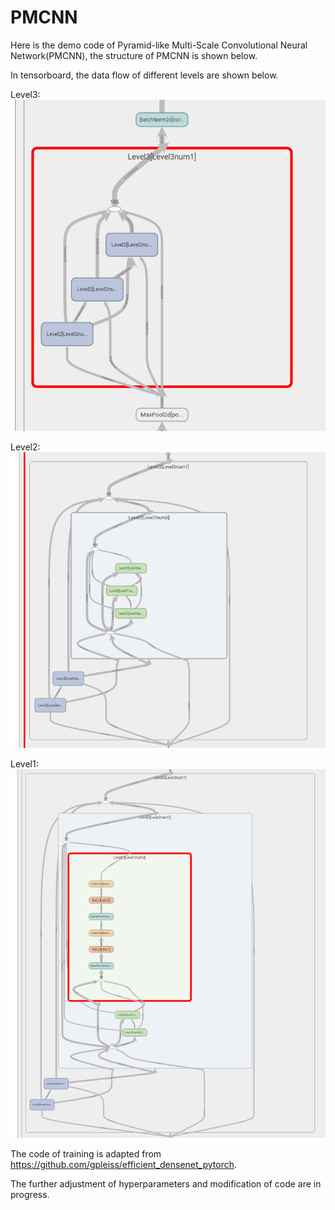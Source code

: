# PMCNN

Here is the demo code of Pyramid-like Multi-Scale Convolutional Neural Network(PMCNN), the structure of PMCNN is shown below.




In tensorboard, the data flow of different levels are shown below.

Level3:
![image](http://github.com/Cpzzzz/PMCNN/raw/master/images/Level3.png)

Level2:
![image](http://github.com/Cpzzzz/PMCNN/raw/master/images/Level2.png)

Level1:
![image](http://github.com/Cpzzzz/PMCNN/raw/master/images/Level1.png)



The code of training is adapted from https://github.com/gpleiss/efficient_densenet_pytorch.

The further adjustment of hyperparameters and modification of code are in progress.
